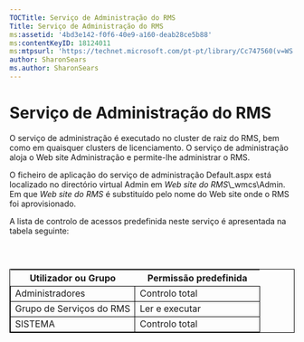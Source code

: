 ```yaml
---
TOCTitle: Serviço de Administração do RMS
Title: Serviço de Administração do RMS
ms:assetid: '4bd3e142-f0f6-40e9-a160-deab28ce5b88'
ms:contentKeyID: 18124011
ms:mtpsurl: 'https://technet.microsoft.com/pt-pt/library/Cc747560(v=WS.10)'
author: SharonSears
ms.author: SharonSears
---
```


Serviço de Administração do RMS
===============================

O serviço de administração é executado no cluster de raiz do RMS, bem como em quaisquer clusters de licenciamento. O serviço de administração aloja o Web site Administração e permite-lhe administrar o RMS.

O ficheiro de aplicação do serviço de administração Default.aspx está localizado no directório virtual Admin em *Web site do RMS*\\\_wmcs\\Admin. Em que *Web site do RMS* é substituído pelo nome do Web site onde o RMS foi aprovisionado.

A lista de controlo de acessos predefinida neste serviço é apresentada na tabela seguinte:

###  

 
<table style="border:1px solid black;">
<colgroup>
<col width="50%" />
<col width="50%" />
</colgroup>
<thead>
<tr class="header">
<th>Utilizador ou Grupo</th>
<th>Permissão predefinida</th>
</tr>
</thead>
<tbody>
<tr class="odd">
<td style="border:1px solid black;">Administradores</td>
<td style="border:1px solid black;">Controlo total</td>
</tr>
<tr class="even">
<td style="border:1px solid black;">Grupo de Serviços do RMS</td>
<td style="border:1px solid black;">Ler e executar</td>
</tr>
<tr class="odd">
<td style="border:1px solid black;">SISTEMA</td>
<td style="border:1px solid black;">Controlo total</td>
</tr>
</tbody>
</table>
